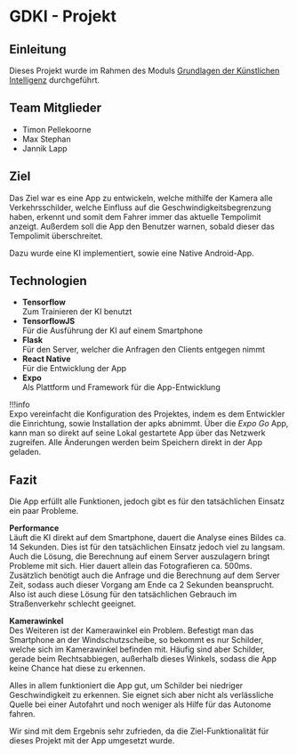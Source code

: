 # GDKI - Projekt

## Einleitung

Dieses Projekt wurde im Rahmen des
Moduls [Grundlagen der Künstlichen Intelligenz](https://www.thm.de/organizer/modulhandbuecher/fb-06-mni/modulhandbuch-inf-bs-2010.html?view=subject_item&languageTag=de&id=2802)
durchgeführt.

## Team Mitglieder

- Timon Pellekoorne
- Max Stephan
- Jannik Lapp

## Ziel

Das Ziel war es eine App zu entwickeln, welche mithilfe der Kamera alle Verkehrsschilder, welche Einfluss auf die
Geschwindigkeitsbegrenzung haben, erkennt und somit dem Fahrer immer das aktuelle Tempolimit anzeigt. Außerdem soll die
App den Benutzer warnen, sobald dieser das Tempolimit überschreitet.

Dazu wurde eine KI implementiert, sowie eine Native Android-App.

## Technologien

- **Tensorflow**  
  Zum Trainieren der KI benutzt
- **TensorflowJS**  
  Für die Ausführung der KI auf einem Smartphone
- **Flask**  
  Für den Server, welcher die Anfragen den Clients entgegen nimmt
- **React Native**  
  Für die Entwicklung der App
- **Expo**  
  Als Plattform und Framework für die App-Entwicklung

!!!info     
    Expo vereinfacht die Konfiguration des Projektes, indem es dem Entwickler die Einrichtung, sowie Installation der 
    apks abnimmt. Über die *Expo Go* App, kann man so direkt auf seine Lokal gestartete App über das Netzwerk zugreifen.
    Alle Änderungen werden beim Speichern direkt in der App geladen.

## Fazit

Die App erfüllt alle Funktionen, jedoch gibt es für den tatsächlichen Einsatz ein paar Probleme.

**Performance**  
Läuft die KI direkt auf dem Smartphone, dauert die Analyse eines Bildes ca. 14 Sekunden. Dies ist für den tatsächlichen
Einsatz jedoch viel zu langsam.  
Auch die Lösung, die Berechnung auf einem Server auszulagern bringt Probleme mit sich. Hier dauert allein das
Fotografieren ca. 500ms. Zusätzlich benötigt auch die Anfrage und die Berechnung auf dem Server Zeit, sodass auch dieser
Vorgang am Ende ca 2 Sekunden beansprucht. Also ist auch diese Lösung für den tatsächlichen Gebrauch im Straßenverkehr
schlecht geeignet.

**Kamerawinkel**  
Des Weiteren ist der Kamerawinkel ein Problem. Befestigt man das Smartphone an der Windschutzscheibe, so bekommt es nur
Schilder, welche sich im Kamerawinkel befinden mit. Häufig sind aber Schilder, gerade beim Rechtsabbiegen, außerhalb
dieses Winkels, sodass die App keine Chance hat diese zu erkennen.

Alles in allem funktioniert die App gut, um Schilder bei niedriger Geschwindigkeit zu erkennen. Sie eignet sich aber
nicht als verlässliche Quelle bei einer Autofahrt und noch weniger als Hilfe für das Autonome fahren.

Wir sind mit dem Ergebnis sehr zufrieden, da die Ziel-Funktionalität für dieses Projekt mit der App umgesetzt wurde.